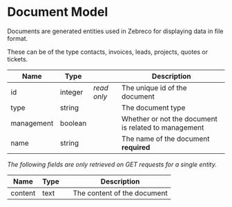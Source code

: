 # Document Model

Documents are generated entities used in Zebreco for displaying data in file format.

These can be of the type contacts, invoices, leads, projects, quotes or tickets.

| Name      | Type      |               | Description                                           |
|-----------|-----------|---------------|-------------------------------------------------------|
| id        | integer   | _read only_   | The unique id of the document                         |
| type      | string    |               | The document type                                     |
| management| boolean   |               | Whether or not the document is related to management  |
| name      | string    |               | The name of the document **required**                 |


*The following fields are only retrieved on GET requests for a single entity.*

| Name      | Type  |               | Description                   | 
|-----------|-------|---------------|-------------------------------|
| content   | text  |               | The content of the document   |
